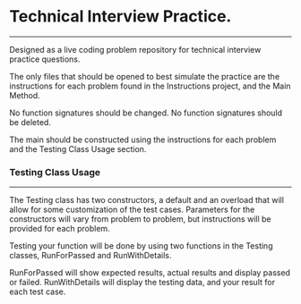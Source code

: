 # Technical Interview Practice.
---
Designed as a live coding problem repository for technical interview practice questions.

The only files that should be opened to best simulate the practice are the instructions for each problem found in the Instructions project, and the Main Method.

No function signatures should be changed. No function signatures should be deleted. 

The main should be constructed using the instructions for each problem and the Testing Class Usage section. 


### Testing Class Usage
---
The Testing class has two constructors, a default and an overload that will allow for some customization of the test cases. Parameters for the constructors will vary from problem to problem, but instructions will be provided for each problem.   

Testing your function will be done by using two functions in the Testing classes, RunForPassed and RunWithDetails.

RunForPassed will show expected results, actual results and display passed or failed.
RunWithDetails will display the testing data, and your result for each test case.

